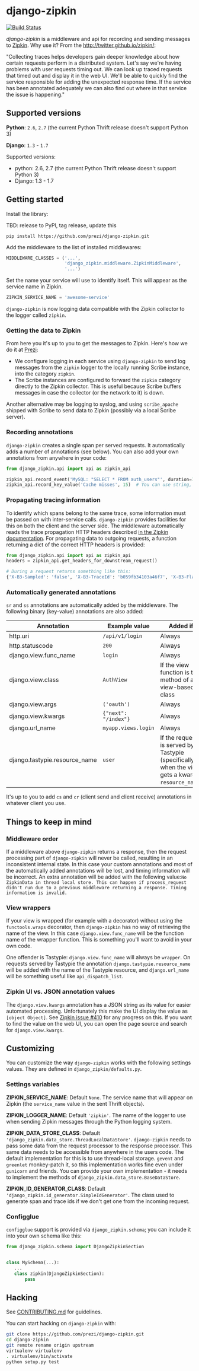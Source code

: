 # django-zipkin

[![Build Status](https://travis-ci.org/prezi/django-zipkin.svg?branch=master)](https://travis-ci.org/prezi/django-zipkin)

*django-zipkin* is a middleware and api for recording and sending messages to [Zipkin](http://twitter.github.io/zipkin/). Why use it? From the http://twitter.github.io/zipkin/:

"Collecting traces helps developers gain deeper knowledge about how certain requests perform in a distributed system. Let's say we're having problems with user requests timing out. We can look up traced requests that timed out and display it in the web UI. We'll be able to quickly find the service responsible for adding the unexpected response time. If the service has been annotated adequately we can also find out where in that service the issue is happening."

## Supported versions

**Python**: `2.6`, `2.7` (the current Python Thrift release doesn't support Python 3)

**Django**: `1.3` - `1.7`

Supported versions:

 - python: 2.6, 2.7 (the current Python Thrift release doesn't support Python 3)
 - Django: 1.3 - 1.7

## Getting started

Install the library:

TBD: release to PyPI, tag release, update this
```
pip install https://github.com/prezi/django-zipkin.git
```

Add the middleware to the list of installed middlewares:

```python
MIDDLEWARE_CLASSES = ('...',
                      'django_zipkin.middleware.ZipkinMiddleware',
                      '...')
```

Set the name your service will use to identify itself. This will appear as the service name in Zipkin.

```python
ZIPKIN_SERVICE_NAME = 'awesome-service'
```

`django-zipkin` is now logging data compatible with the Zipkin collector to the logger called `zipkin`.

### Getting the data to Zipkin

From here you it's up to you to get the messages to Zipkin. Here's how we do it at [Prezi](https://prezi.com):

 - We configure logging in each service using `django-zipkin` to send log messages from the `zipkin` logger to the
   locally running Scribe instance, into the category `zipkin`.
 - The Scribe instances are configured to forward the `zipkin` category directly to the Zipkin collector. This is
   useful because Scribe buffers messages in case the collector (or the network to it) is down.
   
   
Another alternative may be logging to syslog, and using `scribe_apache` shipped with Scribe to send data to Zipkin
(possibly via a local Scribe server).

### Recording annotations

`django-zipkin` creates a single span per served requests. It automatically adds a number of annotations (see below).
You can also add your own annotations from anywhere in your code:

```python
from django_zipkin.api import api as zipkin_api

zipkin_api.record_event('MySQL: "SELECT * FROM auth_users"', duration=15000)  # Note duration is in microseconds, as defined by Zipkin
zipkin_api.record_key_value('Cache misses', 15)  # You can use string, int, long and bool values
```

### Propagating tracing information

To identify which spans belong to the same trace, some information must be passed on with inter-service calls. `django-zipkin`
provides facilities for this on both the client and the server side. The middleware automatically reads the trace 
propagation HTTP headers described [in the Zipkin documentation](https://github.com/twitter/zipkin/blob/master/doc/collector-api.md#traceid-propagation).
For propagating data to outgoing requests, a function returning a dict of the correct HTTP headers is provided:

```python
from django_zipkin.api import api as zipkin_api
headers = zipkin_api.get_headers_for_downstream_request()

# During a request returns something like this:
{'X-B3-Sampled': 'false', 'X-B3-TraceId': 'b059fb34103a46f7', 'X-B3-Flags': '0', 'X-B3-SpanId': 'a42f4f3a045c54a5'}
```

### Automatically generated annotations

`sr` and `ss` annotations are automatically added by the middleware. The following binary (key-value) annotations are
also added:

Annotation | Example value | Added if
-----------|---------------|---------
http.uri                  | `/api/v1/login` | Always
http.statuscode           | `200`           | Always
django.view.func_name     | `login`         | Always
django.view.class         | `AuthView`      | If the view function is the method of a view-based class
django.view.args          | `('oauth')`     | Always
django.view.kwargs        | `{"next": "/index"}` | Always
django.url_name           | `myapp.views.login`  | Always
django.tastypie.resource_name | `user`      | If the request is served by Tastypie (specifically, when the view gets a kwarg `resource_name`)

It's up to you to add `cs` and `cr` (client send and client receive) annotations in whatever client you use.

## Things to keep in mind

### Middleware order

If a middleware above `django-zipkin` returns a response, then the request processing part of `django-zipkin` will never
be called, resulting in an inconsistent internal state. In this case your custom annotations and most of the automatically
added annotations will be lost, and timing information will be incorrect. An extra annotation will be added with the following value:`No ZipkinData
in thread local store. This can happen if process_request didn't run due to a previous middleware returning a response.
Timing information is invalid.` 

### View wrappers

If your view is wrapped (for example with a decorator) without using the `functools.wraps` decorator, then `django-zipkin`
has no way of retrieving the name of the view. In this case `django.view.func_name` will be the function name of the
wrapper function. This is something you'll want to avoid in your own code.

One offender is Tastypie: `django.view.func_name` will always be `wrapper`. On requests served by Tastypie
the annotation `django.tastypie.resource_name` will be added with the name of the Tastypie resource, and `django.url_name`
will be something useful like `api_dispatch_list`.

### Zipkin UI vs. JSON annotation values

The `django.view.kwargs` annotation has a JSON string as its value for easier automated processing. Unfortunately
this make the UI display the value as `[object Object]`. See [Zipkin issue #410](https://github.com/twitter/zipkin/issues/410)
for any progress on this. If you want to find the value on the web UI, you can open the page source and search for
`django.view.kwargs`.

## Customizing

You can customize the way `django-zipkin` works with the following settings values. They are defined in
`django_zipkin/defaults.py`.

### Settings variables

**ZIPKIN_SERVICE_NAME**: Default `None`. The service name that will appear on Zipkin (the `service_name` value in the sent Thrift objects).

**ZIPKIN_LOGGER_NAME**: Default `'zipkin'`. The name of the logger to use when sending Zipkin messages through the Python logging system.

**ZIPKIN_DATA_STORE_CLASS**: Default `'django_zipkin.data_store.ThreadLocalDataStore'`. `django-zipkin` needs to pass 
some data from the request processor to the response processor. This same data needs to be accessible from anywhere in 
the users code. The default implementation for this is to use thread-local storage. `gevent` and `greenlet` monkey-patch
it, so this implementation works fine even under `gunicorn` and friends. You can provide your own implementation - it
needs to implement the methods of `django_zipkin.data_store.BaseDataStore`.
 
**ZIPKIN_ID_GENERATOR_CLASS**: Default `'django_zipkin.id_generator.SimpleIdGenerator'`. The class used to generate span
and trace ids if we don't get one from the incoming request.

### Configglue

`configglue` support is provided via `django_zipkin.schema`; you can include it into your own schema like this:


```python
from django_zipkin.schema import DjangoZipkinSection


class MySchema(...):
   ...
   class zipkin(DjangoZipkinSection):
       pass
```

## Hacking

See [CONTRIBUTING.md](https://github.com/prezi/django-zipkin/blob/master/CONTRIBUTING.md) for guidelines.

You can start hacking on `django-zipkin` with:

```sh
git clone https://github.com/prezi/django-zipkin.git
cd django-zipkin
git remote rename origin upstream
virtualenv virtualenv
. virtualenv/bin/activate
python setup.py test
```
